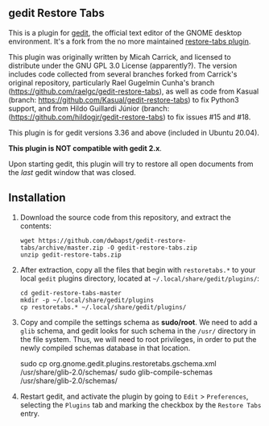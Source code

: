 ## gedit Restore Tabs

This is a plugin for [gedit][1], the official text editor of the GNOME desktop
environment. It's a fork from the no more maintained [restore-tabs plugin](https://github.com/Quixotix/gedit-restore-tabs). 

This plugin was originally written by Micah Carrick, and licensed to distribute under the GNU GPL 3.0 License (apparently?). The version includes code collected from several branches forked from Carrick's original repository, particularly Rael Gugelmin Cunha's branch (https://github.com/raelgc/gedit-restore-tabs), as well as code from Kasual (branch: https://github.com/Kasual/gedit-restore-tabs) to fix Python3 support, and from Hildo Guillardi Júnior (branch: (https://github.com/hildogjr/gedit-restore-tabs) to fix issues #15 and #18.

This plugin is for gedit versions 3.36 and above (included in Ubuntu 20.04).

**This plugin is NOT compatible with gedit 2.x**.

Upon starting gedit, this plugin will try to restore all open documents from the  *last* gedit window that was closed.

Installation
------------

1. Download the source code from this repository, and extract the contents: 

       wget https://github.com/dwbapst/gedit-restore-tabs/archive/master.zip -O gedit-restore-tabs.zip
       unzip gedit-restore-tabs.zip

2. After extraction, copy all the files that begin with `restoretabs.*` to your local `gedit` plugins directory, located at `~/.local/share/gedit/plugins/`:

       cd gedit-restore-tabs-master
       mkdir -p ~/.local/share/gedit/plugins
       cp restoretabs.* ~/.local/share/gedit/plugins/   
     
3. Copy and compile the settings schema as **sudo/root**. We need to add a `glib` schema, and gedit looks for such schema in the `/usr/` directory in the file system. Thus, we will need to root privileges, in order to put the newly compiled schemas database in that location.

    sudo cp org.gnome.gedit.plugins.restoretabs.gschema.xml /usr/share/glib-2.0/schemas/
    sudo glib-compile-schemas /usr/share/glib-2.0/schemas/

4. Restart gedit, and activate the plugin by going to `Edit` > `Preferences`, selecting the `Plugins` tab and marking the checkbox by the `Restore Tabs` entry.

[1]: http://www.gedit.org
